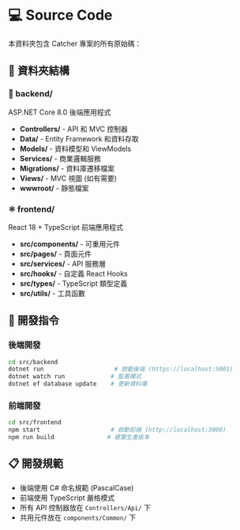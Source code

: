 # 💻 Source Code

本資料夾包含 Catcher 專案的所有原始碼：

## 📁 資料夾結構

### 🔧 backend/
ASP.NET Core 8.0 後端應用程式
- **Controllers/** - API 和 MVC 控制器
- **Data/** - Entity Framework 和資料存取
- **Models/** - 資料模型和 ViewModels
- **Services/** - 商業邏輯服務
- **Migrations/** - 資料庫遷移檔案
- **Views/** - MVC 視圖 (如有需要)
- **wwwroot/** - 靜態檔案

### ⚛️ frontend/
React 18 + TypeScript 前端應用程式
- **src/components/** - 可重用元件
- **src/pages/** - 頁面元件
- **src/services/** - API 服務層
- **src/hooks/** - 自定義 React Hooks
- **src/types/** - TypeScript 類型定義
- **src/utils/** - 工具函數

## 🚀 開發指令

### 後端開發
```bash
cd src/backend
dotnet run                    # 啟動後端 (https://localhost:5001)
dotnet watch run             # 監看模式
dotnet ef database update    # 更新資料庫
```

### 前端開發
```bash
cd src/frontend
npm start                    # 啟動前端 (http://localhost:3000)
npm run build               # 建置生產版本
```

## 📋 開發規範

- 後端使用 C# 命名規範 (PascalCase)
- 前端使用 TypeScript 嚴格模式
- 所有 API 控制器放在 `Controllers/Api/` 下
- 共用元件放在 `components/Common/` 下
